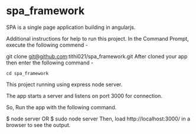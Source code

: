 # spa_framework


SPA is a single page application building in angularjs. 

Additional instructions for help to run this project. In the Command Prompt, execute the following commend -

git clone git@github.com:tithi021/spa_framework.git After cloned your app then enter the following command -

    cd spa_framework 

This project running using express node server.

The app starts a server and listens on port 3000 for connection.

So, Run the app with the following command.

$ node server OR $ sudo node server Then, load http://localhost:3000/ in a browser to see the output.
